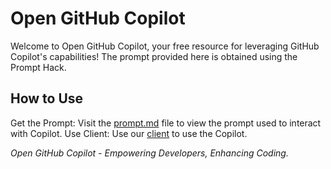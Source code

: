 # Open GitHub Copilot

Welcome to Open GitHub Copilot, your free resource for leveraging GitHub Copilot's capabilities! The prompt provided here is obtained using the Prompt Hack.

## How to Use
Get the Prompt: Visit the [prompt.md](src/prompt.md) file to view the prompt used to interact with Copilot.
Use Client: Use our [client](src/client.py) to use the Copilot.

*Open GitHub Copilot - Empowering Developers, Enhancing Coding.*
